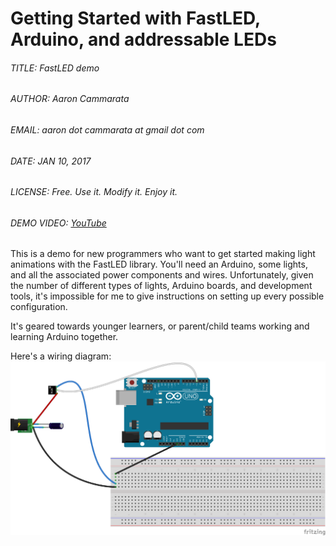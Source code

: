 # Getting Started with FastLED, Arduino, and addressable LEDs
###### TITLE: FastLED demo
###### AUTHOR: Aaron Cammarata
###### EMAIL: aaron dot cammarata at gmail dot com
###### DATE: JAN 10, 2017
###### LICENSE: Free. Use it. Modify it. Enjoy it.
###### DEMO VIDEO: [YouTube](https://www.youtube.com/watch?v=y_TWD734Gig)

This is a demo for new programmers who want to get started making light animations with the FastLED library.
You'll need an Arduino, some lights, and all the associated power components and wires.
Unfortunately, given the number of different types of lights, Arduino boards, and development tools, it's
impossible for me to give instructions on setting up every possible configuration.

It's geared towards younger learners, or parent/child teams working and learning Arduino together.

Here's a wiring diagram:
![Wiring diagram](FastLED_Demo1_bb.png)